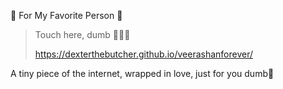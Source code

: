 💌 For My Favorite Person 💌

> Touch here, dumb 🌷👇🏿
> 
>  https://dexterthebutcher.github.io/veerashanforever/
> 
A tiny piece of the internet, wrapped in love, just for you dumb🎀
